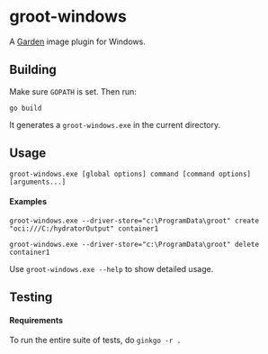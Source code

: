 # groot-windows

A [Garden](https://github.com/cloudfoundry/garden) image plugin for Windows.

## Building

Make sure `GOPATH` is set. Then run:

```
go build
```

It generates a `groot-windows.exe` in the current directory.

## Usage

```
groot-windows.exe [global options] command [command options] [arguments...]
```

#### Examples

```
groot-windows.exe --driver-store="c:\ProgramData\groot" create "oci:///C:/hydratorOutput" container1
```

```
groot-windows.exe --driver-store="c:\ProgramData\groot" delete container1
```

Use `groot-windows.exe --help` to show detailed usage.

## Testing

#### Requirements

To run the entire suite of tests, do `ginkgo -r .`
